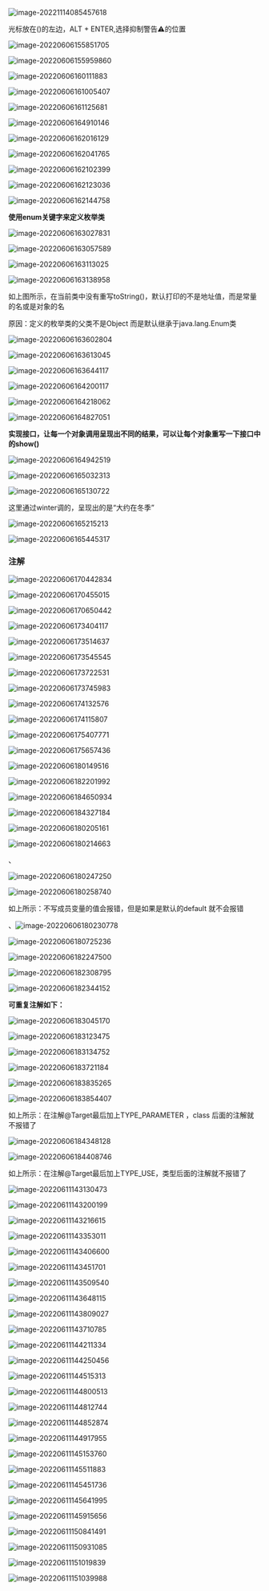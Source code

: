 ![image-20221114085457618](https://raw.githubusercontent.com/EXsYang/PicGo-images-hosting/main/images/image-20221114085457618.png)

光标放在()的左边，ALT + ENTER,选择抑制警告⚠的位置













![image-20220606155851705](https://raw.githubusercontent.com/EXsYang/PicGo-images-hosting/main/images/image-20220606155851705.png)

![image-20220606155959860](https://raw.githubusercontent.com/EXsYang/PicGo-images-hosting/main/images/image-20220606155959860.png)

![image-20220606160111883](https://raw.githubusercontent.com/EXsYang/PicGo-images-hosting/main/images/image-20220606160111883.png)

![image-20220606161005407](https://raw.githubusercontent.com/EXsYang/PicGo-images-hosting/main/images/image-20220606161005407.png)

![image-20220606161125681](https://raw.githubusercontent.com/EXsYang/PicGo-images-hosting/main/images/image-20220606161125681.png)

![image-20220606164910146](https://raw.githubusercontent.com/EXsYang/PicGo-images-hosting/main/images/image-20220606164910146.png)

![image-20220606162016129](https://raw.githubusercontent.com/EXsYang/PicGo-images-hosting/main/images/image-20220606162016129.png)

![image-20220606162041765](https://raw.githubusercontent.com/EXsYang/PicGo-images-hosting/main/images/image-20220606162041765.png)

![image-20220606162102399](https://raw.githubusercontent.com/EXsYang/PicGo-images-hosting/main/images/image-20220606162102399.png)

![image-20220606162123036](https://raw.githubusercontent.com/EXsYang/PicGo-images-hosting/main/images/image-20220606162123036.png)

![image-20220606162144758](https://raw.githubusercontent.com/EXsYang/PicGo-images-hosting/main/images/image-20220606162144758.png)

**使用enum关键字来定义枚举类**

![image-20220606163027831](https://raw.githubusercontent.com/EXsYang/PicGo-images-hosting/main/images/image-20220606163027831.png)

![image-20220606163057589](https://raw.githubusercontent.com/EXsYang/PicGo-images-hosting/main/images/image-20220606163057589.png)

![image-20220606163113025](https://raw.githubusercontent.com/EXsYang/PicGo-images-hosting/main/images/image-20220606163113025.png)

![image-20220606163138958](https://raw.githubusercontent.com/EXsYang/PicGo-images-hosting/main/images/image-20220606163138958.png)

如上图所示，在当前类中没有重写toString()，默认打印的不是地址值，而是常量的名或是对象的名

原因：定义的枚举类的父类不是Object  而是默认继承于java.lang.Enum类

![image-20220606163602804](https://raw.githubusercontent.com/EXsYang/PicGo-images-hosting/main/images/image-20220606163602804.png)

![image-20220606163613045](https://raw.githubusercontent.com/EXsYang/PicGo-images-hosting/main/images/image-20220606163613045.png)

![image-20220606163644117](https://raw.githubusercontent.com/EXsYang/PicGo-images-hosting/main/images/image-20220606163644117.png)

![image-20220606164200117](https://raw.githubusercontent.com/EXsYang/PicGo-images-hosting/main/images/image-20220606164200117.png)

![image-20220606164218062](https://raw.githubusercontent.com/EXsYang/PicGo-images-hosting/main/images/image-20220606164218062.png)



![image-20220606164827051](https://raw.githubusercontent.com/EXsYang/PicGo-images-hosting/main/images/image-20220606164827051.png)

**实现接口，让每一个对象调用呈现出不同的结果，可以让每个对象重写一下接口中的show()**

![image-20220606164942519](https://raw.githubusercontent.com/EXsYang/PicGo-images-hosting/main/images/image-20220606164942519.png)

![image-20220606165032313](https://raw.githubusercontent.com/EXsYang/PicGo-images-hosting/main/images/image-20220606165032313.png)

![image-20220606165130722](https://raw.githubusercontent.com/EXsYang/PicGo-images-hosting/main/images/image-20220606165130722.png)

这里通过winter调的，呈现出的是“大约在冬季”

![image-20220606165215213](https://raw.githubusercontent.com/EXsYang/PicGo-images-hosting/main/images/image-20220606165215213.png)

![image-20220606165445317](https://raw.githubusercontent.com/EXsYang/PicGo-images-hosting/main/images/image-20220606165445317.png)



### 注解

![image-20220606170442834](https://raw.githubusercontent.com/EXsYang/PicGo-images-hosting/main/images/image-20220606170442834.png)

![image-20220606170455015](https://raw.githubusercontent.com/EXsYang/PicGo-images-hosting/main/images/image-20220606170455015.png)

![image-20220606170650442](https://raw.githubusercontent.com/EXsYang/PicGo-images-hosting/main/images/image-20220606170650442.png)

![image-20220606173404117](https://raw.githubusercontent.com/EXsYang/PicGo-images-hosting/main/images/image-20220606173404117.png)

![image-20220606173514637](https://raw.githubusercontent.com/EXsYang/PicGo-images-hosting/main/images/image-20220606173514637.png)

![image-20220606173545545](https://raw.githubusercontent.com/EXsYang/PicGo-images-hosting/main/images/image-20220606173545545.png)

![image-20220606173722531](https://raw.githubusercontent.com/EXsYang/PicGo-images-hosting/main/images/image-20220606173722531.png)

![image-20220606173745983](https://raw.githubusercontent.com/EXsYang/PicGo-images-hosting/main/images/image-20220606173745983.png)

![image-20220606174132576](https://raw.githubusercontent.com/EXsYang/PicGo-images-hosting/main/images/image-20220606174132576.png)

![image-20220606174115807](https://raw.githubusercontent.com/EXsYang/PicGo-images-hosting/main/images/image-20220606174115807.png)

![image-20220606175407771](https://raw.githubusercontent.com/EXsYang/PicGo-images-hosting/main/images/image-20220606175407771.png)

![image-20220606175657436](https://raw.githubusercontent.com/EXsYang/PicGo-images-hosting/main/images/image-20220606175657436.png)

![image-20220606180149516](https://raw.githubusercontent.com/EXsYang/PicGo-images-hosting/main/images/image-20220606180149516.png)

![image-20220606182201992](https://raw.githubusercontent.com/EXsYang/PicGo-images-hosting/main/images/image-20220606182201992.png)

![image-20220606184650934](https://raw.githubusercontent.com/EXsYang/PicGo-images-hosting/main/images/image-20220606184650934.png)

![image-20220606184327184](https://raw.githubusercontent.com/EXsYang/PicGo-images-hosting/main/images/image-20220606184327184.png)

![image-20220606180205161](https://raw.githubusercontent.com/EXsYang/PicGo-images-hosting/main/images/image-20220606180205161.png)

![image-20220606180214663](https://raw.githubusercontent.com/EXsYang/PicGo-images-hosting/main/images/image-20220606180214663.png)

、

![image-20220606180247250](https://raw.githubusercontent.com/EXsYang/PicGo-images-hosting/main/images/image-20220606180247250.png)

![image-20220606180258740](https://raw.githubusercontent.com/EXsYang/PicGo-images-hosting/main/images/image-20220606180258740.png)

如上所示：不写成员变量的值会报错，但是如果是默认的default 就不会报错

、![image-20220606180230778](https://raw.githubusercontent.com/EXsYang/PicGo-images-hosting/main/images/image-20220606180230778.png)

![image-20220606180725236](https://raw.githubusercontent.com/EXsYang/PicGo-images-hosting/main/images/image-20220606180725236.png)

![image-20220606182247500](https://raw.githubusercontent.com/EXsYang/PicGo-images-hosting/main/images/image-20220606182247500.png)





![image-20220606182308795](https://raw.githubusercontent.com/EXsYang/PicGo-images-hosting/main/images/image-20220606182308795.png)

![image-20220606182344152](https://raw.githubusercontent.com/EXsYang/PicGo-images-hosting/main/images/image-20220606182344152.png)





**可重复注解如下：**

![image-20220606183045170](https://raw.githubusercontent.com/EXsYang/PicGo-images-hosting/main/images/image-20220606183045170.png)

![image-20220606183123475](https://raw.githubusercontent.com/EXsYang/PicGo-images-hosting/main/images/image-20220606183123475.png)

![image-20220606183134752](https://raw.githubusercontent.com/EXsYang/PicGo-images-hosting/main/images/image-20220606183134752.png)

![image-20220606183721184](https://raw.githubusercontent.com/EXsYang/PicGo-images-hosting/main/images/image-20220606183721184.png)

![image-20220606183835265](https://raw.githubusercontent.com/EXsYang/PicGo-images-hosting/main/images/image-20220606183835265.png)

![image-20220606183854407](https://raw.githubusercontent.com/EXsYang/PicGo-images-hosting/main/images/image-20220606183854407.png)

如上所示：在注解@Target最后加上TYPE_PARAMETER ，class 后面的注解就不报错了



![image-20220606184348128](https://raw.githubusercontent.com/EXsYang/PicGo-images-hosting/main/images/image-20220606184348128.png)

![image-20220606184408746](https://raw.githubusercontent.com/EXsYang/PicGo-images-hosting/main/images/image-20220606184408746.png)

如上所示：在注解@Target最后加上TYPE_USE，类型后面的注解就不报错了 

![image-20220611143130473](https://raw.githubusercontent.com/EXsYang/PicGo-images-hosting/main/images/image-20220611143130473.png)

![image-20220611143200199](https://raw.githubusercontent.com/EXsYang/PicGo-images-hosting/main/images/image-20220611143200199.png)

![image-20220611143216615](https://raw.githubusercontent.com/EXsYang/PicGo-images-hosting/main/images/image-20220611143216615.png)

![image-20220611143353011](https://raw.githubusercontent.com/EXsYang/PicGo-images-hosting/main/images/image-20220611143353011.png)

![image-20220611143406600](https://raw.githubusercontent.com/EXsYang/PicGo-images-hosting/main/images/image-20220611143406600.png)

![image-20220611143451701](https://raw.githubusercontent.com/EXsYang/PicGo-images-hosting/main/images/image-20220611143451701.png)

![image-20220611143509540](https://raw.githubusercontent.com/EXsYang/PicGo-images-hosting/main/images/image-20220611143509540.png)



![image-20220611143648115](https://raw.githubusercontent.com/EXsYang/PicGo-images-hosting/main/images/image-20220611143648115.png)

![image-20220611143809027](https://raw.githubusercontent.com/EXsYang/PicGo-images-hosting/main/images/image-20220611143809027.png)

![image-20220611143710785](https://raw.githubusercontent.com/EXsYang/PicGo-images-hosting/main/images/image-20220611143710785.png)



![image-20220611144211334](https://raw.githubusercontent.com/EXsYang/PicGo-images-hosting/main/images/image-20220611144211334.png)

![image-20220611144250456](https://raw.githubusercontent.com/EXsYang/PicGo-images-hosting/main/images/image-20220611144250456.png)

![image-20220611144515313](https://raw.githubusercontent.com/EXsYang/PicGo-images-hosting/main/images/image-20220611144515313.png)

![image-20220611144800513](https://raw.githubusercontent.com/EXsYang/PicGo-images-hosting/main/images/image-20220611144800513.png)

![image-20220611144812744](https://raw.githubusercontent.com/EXsYang/PicGo-images-hosting/main/images/image-20220611144812744.png)

 ![image-20220611144852874](https://raw.githubusercontent.com/EXsYang/PicGo-images-hosting/main/images/image-20220611144852874.png)

![image-20220611144917955](https://raw.githubusercontent.com/EXsYang/PicGo-images-hosting/main/images/image-20220611144917955.png)

![image-20220611145153760](https://raw.githubusercontent.com/EXsYang/PicGo-images-hosting/main/images/image-20220611145153760.png)

![image-20220611145511883](https://raw.githubusercontent.com/EXsYang/PicGo-images-hosting/main/images/image-20220611145511883.png)  

![image-20220611145451736](https://raw.githubusercontent.com/EXsYang/PicGo-images-hosting/main/images/image-20220611145451736.png)

![image-20220611145641995](https://raw.githubusercontent.com/EXsYang/PicGo-images-hosting/main/images/image-20220611145641995.png)

![image-20220611145915656](https://raw.githubusercontent.com/EXsYang/PicGo-images-hosting/main/images/image-20220611145915656.png)

![image-20220611150841491](https://raw.githubusercontent.com/EXsYang/PicGo-images-hosting/main/images/image-20220611150841491.png)

![image-20220611150931085](https://raw.githubusercontent.com/EXsYang/PicGo-images-hosting/main/images/image-20220611150931085.png)

![image-20220611151019839](https://raw.githubusercontent.com/EXsYang/PicGo-images-hosting/main/images/image-20220611151019839.png)

![image-20220611151039988](https://raw.githubusercontent.com/EXsYang/PicGo-images-hosting/main/images/image-20220611151039988.png)

